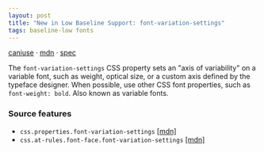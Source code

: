```yaml
---
layout: post
title: "New in Low Baseline Support: font-variation-settings"
tags: baseline-low fonts
---
```


[caniuse](https://caniuse.com/?search=font-variation-settings) · [mdn](https://developer.mozilla.org/en-US/search?q=font-variation-settings) · [spec](https://drafts.csswg.org/css-fonts-4/#font-variation-settings-def)

The `font-variation-settings` CSS property sets an "axis of variability" on a variable font, such as weight, optical size, or a custom axis defined by the typeface designer. When possible, use other CSS font properties, such as `font-weight: bold`. Also known as variable fonts.

### Source features

- ``css.properties.font-variation-settings`` [[mdn]](https://developer.mozilla.org/en-US/search?q=css.properties.font-variation-settings)
- ``css.at-rules.font-face.font-variation-settings`` [[mdn]](https://developer.mozilla.org/en-US/search?q=css.at-rules.font-face.font-variation-settings)
